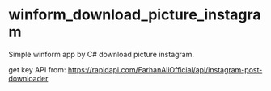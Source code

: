 # winform_download_picture_instagram
Simple winform app by C# download picture instagram.

get key API from: https://rapidapi.com/FarhanAliOfficial/api/instagram-post-downloader
